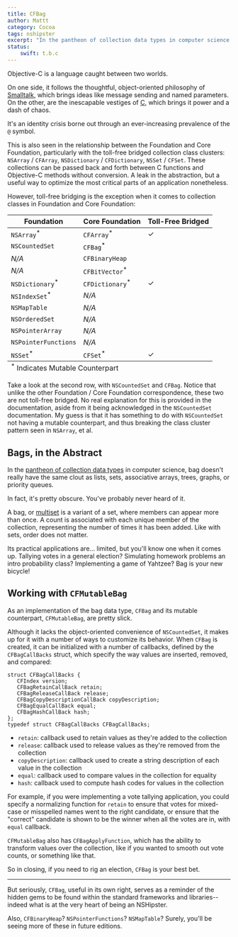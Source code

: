 ```yaml
---
title: CFBag
author: Mattt
category: Cocoa
tags: nshipster
excerpt: "In the pantheon of collection data types in computer science, bag doesn't really have the same clout as lists, sets, associative arrays, trees, graphs, or priority queues. In fact, it's pretty obscure. You've probably never heard of it."
status:
    swift: t.b.c
---
```


Objective-C is a language caught between two worlds.

On one side, it follows the thoughtful, object-oriented philosophy of [Smalltalk](https://en.wikipedia.org/wiki/Smalltalk), which brings ideas like message sending and named parameters. On the other, are the inescapable vestiges of <a href="https://en.wikipedia.org/wiki/C_(programming_language)">C</a>, which brings it power and a dash of chaos.

It's an identity crisis borne out through an ever-increasing prevalence of the `@` symbol.

This is also seen in the relationship between the Foundation and Core Foundation, particularly with the toll-free bridged collection class clusters: `NSArray` / `CFArray`, `NSDictionary` / `CFDictionary`, `NSSet` / `CFSet`. These collections can be passed back and forth between C functions and Objective-C methods without conversion. A leak in the abstraction, but a useful way to optimize the most critical parts of an application nonetheless.

However, toll-free bridging is the exception when it comes to collection classes in Foundation and Core Foundation:

<table>
  <thead>
    <tr>
      <th>Foundation</th>
      <th>Core Foundation</th>
      <th>Toll-Free Bridged</th>
    </tr>
  </thead>
  <tbody>
    <tr>
      <td><code>NSArray</code><sup>*</sup></td>
      <td><code>CFArray</code><sup>*</sup></td>
      <td>✓</td>
    </tr>
    <tr>
      <td><code>NSCountedSet</code></td>
      <td><code>CFBag</code><sup>*</sup></td>
      <td></td>
    </tr>
    <tr>
      <td><em>N/A</em></td>
      <td><code>CFBinaryHeap</code></td>
      <td></td>
    </tr>
    <tr>
      <td><em>N/A</em></td>
      <td><code>CFBitVector</code><sup>*</sup></td>
      <td></td>
    </tr>
    <tr>
      <td><code>NSDictionary</code><sup>*</sup></td>
      <td><code>CFDictionary</code><sup>*</sup></td>
      <td>✓</td>
    </tr>
    <tr>
      <td><code>NSIndexSet</code><sup>*</sup></td>
      <td><em>N/A</em></td>
      <td></td>
    </tr>
    <tr>
      <td><code>NSMapTable</code></td>
      <td><em>N/A</em></td>
      <td></td>
    </tr>
    <tr>
      <td><code>NSOrderedSet</code></td>
      <td><em>N/A</em></td>
      <td></td>
    </tr>
    <tr>
      <td><code>NSPointerArray</code></td>
      <td><em>N/A</em></td>
      <td></td>
    </tr>
    <tr>
      <td><code>NSPointerFunctions</code></td>
      <td><em>N/A</em></td>
      <td></td>
    </tr>
    <tr>
      <td><code>NSSet</code><sup>*</sup></td>
      <td><code>CFSet</code><sup>*</sup></td>
      <td>✓</td>
    </tr>
  </tbody>
  <tfoot>
    <tr>
      <td colspan="3"><sup>*</sup> Indicates Mutable Counterpart</td>
    </tr>
  </tfoot>
</table>

Take a look at the second row, with `NSCountedSet` and `CFBag`. Notice that unlike the other Foundation / Core Foundation correspondence, these two are not toll-free bridged. No real explanation for this is provided in the documentation, aside from it being acknowledged in the `NSCountedSet` documentation. My guess is that it has something to do with `NSCountedSet` not having a mutable counterpart, and thus breaking the class cluster pattern seen in `NSArray`, et al.

## Bags, in the Abstract

In the <a href="https://en.wikipedia.org/wiki/Collection_(abstract_data_type)">pantheon of collection data types</a> in computer science, bag doesn't really have the same clout as lists, sets, associative arrays, trees, graphs, or priority queues.

In fact, it's pretty obscure. You've probably never heard of it.

A bag, or [multiset](https://en.wikipedia.org/wiki/Multiset) is a variant of a set, where members can appear more than once. A count is associated with each unique member of the collection, representing the number of times it has been added. Like with sets, order does not matter.

Its practical applications are... limited, but you'll know one when it comes up. Tallying votes in a general election? Simulating homework problems an intro probability class? Implementing a game of Yahtzee? Bag is your new bicycle!

## Working with `CFMutableBag`

As an implementation of the bag data type, `CFBag` and its mutable counterpart, `CFMutableBag`, are pretty slick.

Although it lacks the object-oriented convenience of `NSCountedSet`, it makes up for it with a number of ways to customize its behavior. When `CFBag` is created, it can be initialized with a number of callbacks, defined by the `CFBagCallBacks` struct, which specify the way values are inserted, removed, and compared:

```objc
struct CFBagCallBacks {
   CFIndex version;
   CFBagRetainCallBack retain;
   CFBagReleaseCallBack release;
   CFBagCopyDescriptionCallBack copyDescription;
   CFBagEqualCallBack equal;
   CFBagHashCallBack hash;
};
typedef struct CFBagCallBacks CFBagCallBacks;
```

- `retain`: callback used to retain values as they're added to the collection
- `release`: callback used to release values as they're removed from the collection
- `copyDescription`: callback used to create a string description of each value in the collection
- `equal`: callback used to compare values in the collection for equality
- `hash`: callback used to compute hash codes for values in the collection

For example, if you were implementing a vote tallying application, you could specify a normalizing function for `retain` to ensure that votes for mixed-case or misspelled names went to the right candidate, or ensure that the "correct" candidate is shown to be the winner when all the votes are in, with `equal` callback.

`CFMutableBag` also has `CFBagApplyFunction`, which has the ability to transform values over the collection, like if you wanted to smooth out vote counts, or something like that.

So in closing, if you need to rig an election, `CFBag` is your best bet.

---

But seriously, `CFBag`, useful in its own right, serves as a reminder of the hidden gems to be found within the standard frameworks and libraries--indeed what is at the very heart of being an NSHipster.

Also, `CFBinaryHeap`? `NSPointerFunctions`? `NSMapTable`? Surely, you'll be seeing more of these in future editions.
